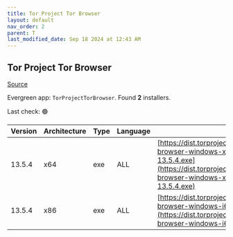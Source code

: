 ```yaml
---
title: Tor Project Tor Browser
layout: default
nav_order: 2
parent: T
last_modified_date: Sep 18 2024 at 12:43 AM
---
```


## Tor Project Tor Browser

[Source](https://www.torproject.org/)

Evergreen app: `TorProjectTorBrowser`. Found **2** installers.

Last check: 🟢

| Version | Architecture | Type | Language | URI                                                                                                                                                                                          |
| ------- | ------------ | ---- | -------- | -------------------------------------------------------------------------------------------------------------------------------------------------------------------------------------------- |
| 13.5.4  | x64          | exe  | ALL      | [https://dist.torproject.org/torbrowser/13.5.4/tor-browser-windows-x86_64-portable-13.5.4.exe](https://dist.torproject.org/torbrowser/13.5.4/tor-browser-windows-x86_64-portable-13.5.4.exe) |
| 13.5.4  | x86          | exe  | ALL      | [https://dist.torproject.org/torbrowser/13.5.4/tor-browser-windows-i686-portable-13.5.4.exe](https://dist.torproject.org/torbrowser/13.5.4/tor-browser-windows-i686-portable-13.5.4.exe)     |

